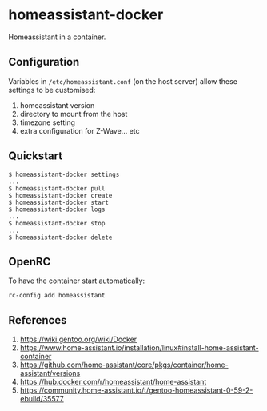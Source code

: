 # homeassistant-docker

Homeassistant in a container.

## Configuration

Variables in `/etc/homeassistant.conf` (on the host server) allow these settings to be customised:

1. homeassistant version
2. directory to mount from the host
3. timezone setting
4. extra configuration for Z-Wave... etc

## Quickstart

```
$ homeassistant-docker settings
...
$ homeassistant-docker pull
$ homeassistant-docker create
$ homeassistant-docker start
$ homeassistant-docker logs
...
$ homeassistant-docker stop
...
$ homeassistant-docker delete
```

## OpenRC

To have the container start automatically:

```
rc-config add homeassistant
```

## References

1. https://wiki.gentoo.org/wiki/Docker
2. https://www.home-assistant.io/installation/linux#install-home-assistant-container
3. https://github.com/home-assistant/core/pkgs/container/home-assistant/versions
4. https://hub.docker.com/r/homeassistant/home-assistant
5. https://community.home-assistant.io/t/gentoo-homeassistant-0-59-2-ebuild/35577
